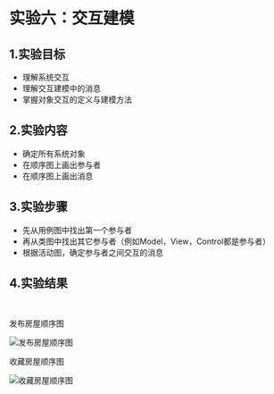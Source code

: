 # 实验六：交互建模

## 1.实验目标

- 理解系统交互
- 理解交互建模中的消息
- 掌握对象交互的定义与建模方法

## 2.实验内容

- 确定所有系统对象
- 在顺序图上画出参与者
- 在顺序图上画出消息

## 3.实验步骤

- 先从用例图中找出第一个参与者
- 再从类图中找出其它参与者（例如Model，View，Control都是参与者）
- 根据活动图，确定参与者之间交互的消息

## 4.实验结果


​    

发布房屋顺序图

![发布房屋顺序图](D:\UMLProject\uml-modeling-2020\students\1714080902409\发布房屋顺序图.jpg)

收藏房屋顺序图

![收藏房屋顺序图](D:\UMLProject\uml-modeling-2020\students\1714080902409\收藏房屋顺序图.jpg)